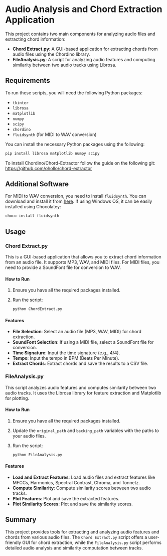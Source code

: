 # Audio Analysis and Chord Extraction Application

This project contains two main components for analyzing audio files and extracting chord information:

- **Chord Extract.py**: A GUI-based application for extracting chords from audio files using the Chordino library.
- **FileAnalysis.py**: A script for analyzing audio features and computing similarity between two audio tracks using Librosa.

## Requirements

To run these scripts, you will need the following Python packages:

- `tkinter`
- `librosa`
- `matplotlib`
- `numpy`
- `scipy`
- `chordino`
- `fluidsynth` (for MIDI to WAV conversion)

You can install the necessary Python packages using the following:

```bash
pip install librosa matplotlib numpy scipy 
```
To install Chordino/Chord-Extractor follow the guide on the following git: https://github.com/ohollo/chord-extractor

## Additional Software

For MIDI to WAV conversion, you need to install `fluidsynth`. You can download and install it from [here](https://github.com/FluidSynth/fluidsynth).
If using Windows OS, it can be easily installed using Chocolatey: 

```bash
choco install fluidsynth
```

## Usage

### Chord Extract.py

This is a GUI-based application that allows you to extract chord information from an audio file. It supports MP3, WAV, and MIDI files. For MIDI files, you need to provide a SoundFont file for conversion to WAV.

#### How to Run

1. Ensure you have all the required packages installed.
2. Run the script:

   ```bash
   python ChordExtract.py
   ```
#### Features

- **File Selection**: Select an audio file (MP3, WAV, MIDI) for chord extraction.
- **SoundFont Selection**: If using a MIDI file, select a SoundFont file for conversion.
- **Time Signature**: Input the time signature (e.g., 4/4).
- **Tempo**: Input the tempo in BPM (Beats Per Minute).
- **Extract Chords**: Extract chords and save the results to a CSV file.

### FileAnalysis.py

This script analyzes audio features and computes similarity between two audio tracks. It uses the Librosa library for feature extraction and Matplotlib for plotting.

#### How to Run

1. Ensure you have all the required packages installed.
2. Update the `original_path` and `backing_path` variables with the paths to your audio files.
3. Run the script:

   ```bash
   python FileAnalysis.py
   ```
#### Features

- **Load and Extract Features**: Load audio files and extract features like MFCCs, Harmonics, Spectral Contrast, Chroma, and Tonnetz.
- **Compute Similarity**: Compute similarity scores between two audio tracks.
- **Plot Features**: Plot and save the extracted features.
- **Plot Similarity Scores**: Plot and save the similarity scores.

## Summary

This project provides tools for extracting and analyzing audio features and chords from various audio files. The `Chord Extract.py` script offers a user-friendly GUI for chord extraction, while the `FileAnalysis.py` script performs detailed audio analysis and similarity computation between tracks.
